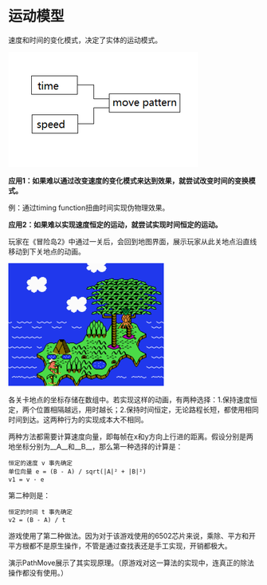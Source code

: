 # 运动模型

速度和时间的变化模式，决定了实体的运动模式。

![](images/movemodel.png)

__应用1：如果难以通过改变速度的变化模式来达到效果，就尝试改变时间的变换模式。__

例：通过timing function扭曲时间实现伪物理效果。

__应用2：如果难以实现速度恒定的运动，就尝试实现时间恒定的运动。__

玩家在《冒险岛2》中通过一关后，会回到地图界面，展示玩家从此关地点沿直线移动到下关地点的动画。

![](images/hai_move.gif)

各关卡地点的坐标存储在数组中。若实现这样的动画，有两种选择：1.保持速度恒定，两个位置相隔越远，用时越长；2.保持时间恒定，无论路程长短，都使用相同时间到达。这两种行为的实现成本大不相同。

两种方法都需要计算速度向量，即每帧在x和y方向上行进的距离。假设分别是两地坐标分别为__A__和__B__，那么第一种选择的计算是：

```
恒定的速度 v 事先确定
单位向量 e = (B - A) / sqrt(|A|² + |B|²)
v1 = v · e
```

第二种则是：

```
恒定的时间 t 事先确定
v2 = (B - A) / t
```

游戏使用了第二种做法。因为对于该游戏使用的6502芯片来说，乘除、平方和开平方根都不是原生操作，不管是通过查找表还是手工实现，开销都极大。

演示PathMove展示了其实现原理。（原游戏对这一算法的实现中，连真正的除法操作都没有使用。）

